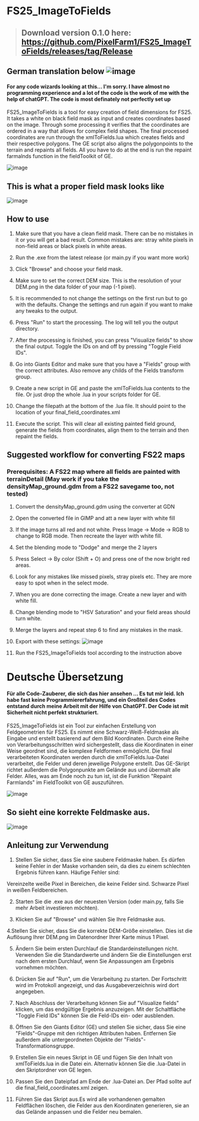 # FS25_ImageToFields

> ## Download version 0.1.0 here: https://github.com/PixelFarm1/FS25_ImageToFields/releases/tag/Release

## German translation below ![image](https://github.com/user-attachments/assets/15acf8fb-474c-4326-a28c-885c138b1e4a)


#### For any code wizards looking at this... I'm sorry. I have almost no programming experience and a lot of the code is the work of me with the help of chatGPT. The code is most definately not perfectly set up  

FS25_ImageToFields is a tool for easy creation of field dimensions for FS25. It takes a white on black field mask as input and creates coordinates based on the image. Through some processing it verifies that the coordinates are ordered in a way that allows for complex field shapes. The final processed coordinates are run through the xmlToFields.lua which creates fields and their respective polygons. The GE script also aligns the polygonpoints to the terrain and repaints all fields. All you have to do at the end is run the repaint farmalnds function in the fieldToolkit of GE.

![image](https://github.com/user-attachments/assets/cb449c51-b168-4172-9053-d082ce425be3)

## This is what a proper field mask looks like
![image](https://github.com/user-attachments/assets/072c551c-b220-487e-8f28-8bebe1ef1e2a)


## How to use
1. Make sure that you have a clean field mask. There can be no mistakes in it or you will get a bad result. Common mistakes are: stray white pixels in non-field areas or black pixels in white areas.

2. Run the .exe from the latest release (or main.py if you want more work)

3. Click "Browse" and choose your field mask.

4. Make sure to set the correct DEM size. This is the resolution of your DEM.png in the data folder of your map (-1 pixel). 

5. It is recommended to not change the settings on the first run but to go with the defaults. Change the settings and run again if you want to make any tweaks to the output.

6. Press "Run" to start the processing. The log will tell you the output directory.

7. After the processing is finished, you can press "Visualize fields" to show the final output. Toggle the IDs on and off by pressing "Toggle Field IDs".

8. Go into Giants Editor and make sure that you have a "Fields" group with the correct attributes. Also remove any childs of the Fields transform group.

9. Create a new script in GE and paste the xmlToFields.lua contents to the file. Or just drop the whole .lua in your scripts folder for GE.

10. Change the filepath at the bottom of the .lua file. It should point to the location of your final_field_coordinates.xml

11. Execute the script. This will clear all existing painted field ground, generate the fields from coordinates, align them to the terrain and then repaint the fields.

## Suggested workflow for converting FS22 maps
### Prerequisites: A FS22 map where all fields are painted with terrainDetail (May work if you take the densityMap_ground.gdm from a FS22 savegame too, not tested)

1. Convert the densityMap_ground.gdm using the converter at GDN

2. Open the converted file in GIMP and att a new layer with white fill

3. If the image turns all red and not white. Press Image -> Mode -> RGB to change to RGB mode. Then recreate the layer with white fill.

4. Set the blending mode to "Dodge" and merge the 2 layers

5. Press Select -> By color (Shift + O) and press one of the now bright red areas.

6. Look for any mistakes like missed pixels, stray pixels etc. They are more easy to spot when in the select mode. 

7. When you are done correcting the image. Create a new layer and with white fill.

8. Change blending mode to "HSV Saturation" and your field areas should turn white.

9. Merge the layers and repeat step 6 to find any mistakes in the mask. 

10. Export with these settings: 
![image](https://github.com/user-attachments/assets/b032a1dc-792b-4017-9600-4cf197ea9113)

11. Run the FS25_ImageToFields tool according to the instruction above



# Deutsche Übersetzung
#### Für alle Code-Zauberer, die sich das hier ansehen ... Es tut mir leid. Ich habe fast keine Programmiererfahrung, und ein Großteil des Codes entstand durch meine Arbeit mit der Hilfe von ChatGPT. Der Code ist mit Sicherheit nicht perfekt strukturiert.

FS25_ImageToFields ist ein Tool zur einfachen Erstellung von Feldgeometrien für FS25. Es nimmt eine Schwarz-Weiß-Feldmaske als Eingabe und erstellt basierend auf dem Bild Koordinaten. Durch eine Reihe von Verarbeitungsschritten wird sichergestellt, dass die Koordinaten in einer Weise geordnet sind, die komplexe Feldformen ermöglicht. Die final verarbeiteten Koordinaten werden durch die xmlToFields.lua-Datei verarbeitet, die Felder und deren jeweilige Polygone erstellt. Das GE-Skript richtet außerdem die Polygonpunkte am Gelände aus und übermalt alle Felder. Alles, was am Ende noch zu tun ist, ist die Funktion "Repaint Farmlands" im FieldToolkit von GE auszuführen.

![image](https://github.com/user-attachments/assets/cb449c51-b168-4172-9053-d082ce425be3)

## So sieht eine korrekte Feldmaske aus.
![image](https://github.com/user-attachments/assets/072c551c-b220-487e-8f28-8bebe1ef1e2a)

## Anleitung zur Verwendung
1. Stellen Sie sicher, dass Sie eine saubere Feldmaske haben.
Es dürfen keine Fehler in der Maske vorhanden sein, da dies zu einem schlechten Ergebnis führen kann. Häufige Fehler sind:

Vereinzelte weiße Pixel in Bereichen, die keine Felder sind.
Schwarze Pixel in weißen Feldbereichen.

2. Starten Sie die .exe aus der neuesten Version (oder main.py, falls Sie mehr Arbeit investieren möchten).

3. Klicken Sie auf "Browse" und wählen Sie Ihre Feldmaske aus.

4.Stellen Sie sicher, dass Sie die korrekte DEM-Größe einstellen. Dies ist die Auflösung Ihrer DEM.png im Datenordner Ihrer Karte minus 1 Pixel.

5. Ändern Sie beim ersten Durchlauf die Standardeinstellungen nicht. Verwenden Sie die Standardwerte und ändern Sie die Einstellungen erst nach dem ersten Durchlauf, wenn Sie Anpassungen am Ergebnis vornehmen möchten.

6. Drücken Sie auf "Run", um die Verarbeitung zu starten. Der Fortschritt wird im Protokoll angezeigt, und das Ausgabeverzeichnis wird dort angegeben.

7. Nach Abschluss der Verarbeitung können Sie auf "Visualize fields" klicken, um das endgültige Ergebnis anzuzeigen. Mit der Schaltfläche "Toggle Field IDs" können Sie die Feld-IDs ein- oder ausblenden.

8. Öffnen Sie den Giants Editor (GE) und stellen Sie sicher, dass Sie eine "Fields"-Gruppe mit den richtigen Attributen haben. Entfernen Sie außerdem alle untergeordneten Objekte der "Fields"-Transformationsgruppe.

9. Erstellen Sie ein neues Skript in GE und fügen Sie den Inhalt von xmlToFields.lua in die Datei ein. Alternativ können Sie die .lua-Datei in den Skriptordner von GE legen.

10. Passen Sie den Dateipfad am Ende der .lua-Datei an. Der Pfad sollte auf die final_field_coordinates.xml zeigen.

11. Führen Sie das Skript aus.Es wird alle vorhandenen gemalten Feldflächen löschen, die Felder aus den Koordinaten generieren, sie an das Gelände anpassen und die Felder neu bemalen.



